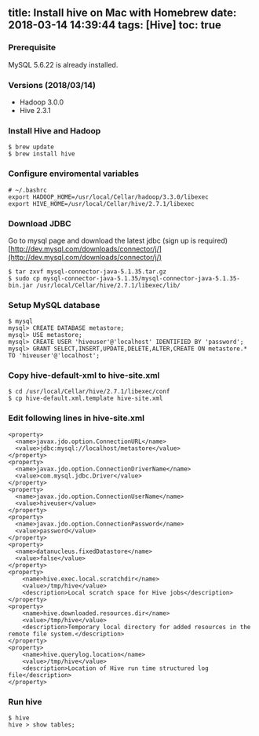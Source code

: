 title: Install hive on Mac with Homebrew
date: 2018-03-14 14:39:44
tags: [Hive]
toc: true
---
### Prerequisite
MySQL 5.6.22 is already installed.

### Versions (2018/03/14)
- Hadoop 3.0.0
- Hive 2.3.1

### Install Hive and Hadoop
```
$ brew update
$ brew install hive
```
<!-- more -->
### Configure enviromental variables
```
# ~/.bashrc
export HADOOP_HOME=/usr/local/Cellar/hadoop/3.3.0/libexec
export HIVE_HOME=/usr/local/Cellar/hive/2.7.1/libexec
```

### Download JDBC
Go to mysql page and download the latest jdbc (sign up is required)
[http://dev.mysql.com/downloads/connector/j/](http://dev.mysql.com/downloads/connector/j/)

```
$ tar zxvf mysql-connector-java-5.1.35.tar.gz
$ sudo cp mysql-connector-java-5.1.35/mysql-connector-java-5.1.35-bin.jar /usr/local/Cellar/hive/2.7.1/libexec/lib/
```

### Setup MySQL database
```
$ mysql
mysql> CREATE DATABASE metastore;
mysql> USE metastore;
mysql> CREATE USER 'hiveuser'@'localhost' IDENTIFIED BY 'password';
mysql> GRANT SELECT,INSERT,UPDATE,DELETE,ALTER,CREATE ON metastore.* TO 'hiveuser'@'localhost';
```

### Copy hive-default-xml to hive-site.xml

```
$ cd /usr/local/Cellar/hive/2.7.1/libexec/conf
$ cp hive-default.xml.template hive-site.xml
```

### Edit following lines in hive-site.xml
```
<property>
  <name>javax.jdo.option.ConnectionURL</name>
  <value>jdbc:mysql://localhost/metastore</value>
</property>
<property>
  <name>javax.jdo.option.ConnectionDriverName</name>
  <value>com.mysql.jdbc.Driver</value>
</property>
<property>
  <name>javax.jdo.option.ConnectionUserName</name>
  <value>hiveuser</value>
</property>
<property>
  <name>javax.jdo.option.ConnectionPassword</name>
  <value>password</value>
</property>
<property>
  <name>datanucleus.fixedDatastore</name>
  <value>false</value>
</property>
<property>
    <name>hive.exec.local.scratchdir</name>
    <value>/tmp/hive</value>
    <description>Local scratch space for Hive jobs</description>
</property>
<property>
    <name>hive.downloaded.resources.dir</name>
    <value>/tmp/hive</value>
    <description>Temporary local directory for added resources in the remote file system.</description>
</property>
<property>
    <name>hive.querylog.location</name>
    <value>/tmp/hive</value>
    <description>Location of Hive run time structured log file</description>
</property>
```

### Run hive

```
$ hive
hive > show tables;
```
